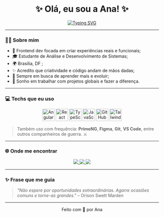 <h1 align="center">✨ Olá, eu sou a Ana! ✨</h1>

 <p align="center">
 <a href="https://git.io/typing-svg"><img src="https://readme-typing-svg.demolab.com?font=Fira+Code&duration=3000&pause=1000&color=FFFFFE&vCenter=true&width=435&lines=Frontend+Developer+%F0%9F%92%BB;Angular+%E2%80%A2+React+%E2%80%A2+Tailwind+%E2%80%A2+PrimeNG+%F0%9F%A7%A9" alt="Typing SVG" /></a>
</p>



---

### 👩‍💻 Sobre mim

- 🎯 Frontend dev focada em criar experiências reais e funcionais;
- 🎓 Estudante de Análise e Desenvolvimento de Sistemas;
- 🌍 Brasília, DF ;
- ✨ Acredito que criatividade e código andam de mãos dadas;
- 🔭 Sempre em busca de aprender mais e evoluir;
- 🚀 Sonho em trabalhar com projetos globais e fazer a diferença.

---

### 💻 Techs que eu uso 

<p align="center">
  <img src="https://cdn.jsdelivr.net/gh/devicons/devicon/icons/angularjs/angularjs-original.svg" height="40" alt="Angular"/>
  <img src="https://cdn.jsdelivr.net/gh/devicons/devicon/icons/react/react-original.svg" height="40" alt="React"/>
  <img src="https://cdn.jsdelivr.net/gh/devicons/devicon/icons/typescript/typescript-original.svg" height="40" alt="TypeScript"/>
  <img src="https://cdn.jsdelivr.net/gh/devicons/devicon/icons/javascript/javascript-original.svg" height="40" alt="JavaScript"/>
  <img src="https://cdn.jsdelivr.net/gh/devicons/devicon/icons/github/github-original.svg" height="40" alt="GitHub"/>
  <img src="https://www.vectorlogo.zone/logos/tailwindcss/tailwindcss-icon.svg" height="40" alt="Tailwind CSS"/>

</p>

> Também uso com frequência: **PrimeNG**, **Figma**, **Git**, **VS Code**, entre outros companheiros de guerra. ⚔️

---

### 🌐 Onde me encontrar

<p align="center">
  <a href="mailto:analuizacandidavc@gmail.com">
    <img src="https://img.shields.io/badge/-Email-%23333?style=for-the-badge&logo=gmail&logoColor=white" />
  </a>
  <a href="https://www.linkedin.com/in/ana-luíza-candida-0829a6258/" target="_blank">
    <img src="https://img.shields.io/badge/-LinkedIn-blue?style=for-the-badge&logo=linkedin&logoColor=white" />
  </a>
  <a href="https://github.com/analuizacandida" target="_blank">
    <img src="https://img.shields.io/badge/-GitHub-181717?style=for-the-badge&logo=github&logoColor=white" />
  </a>
</p>

---

### ✨ Frase que me guia

> *"Não espere por oportunidades extraordinárias. Agarre ocasiões comuns e torne-as grandes."* – Orison Swett Marden

---

<p align="center">
  Feito com 💖 por Ana 
</p>




